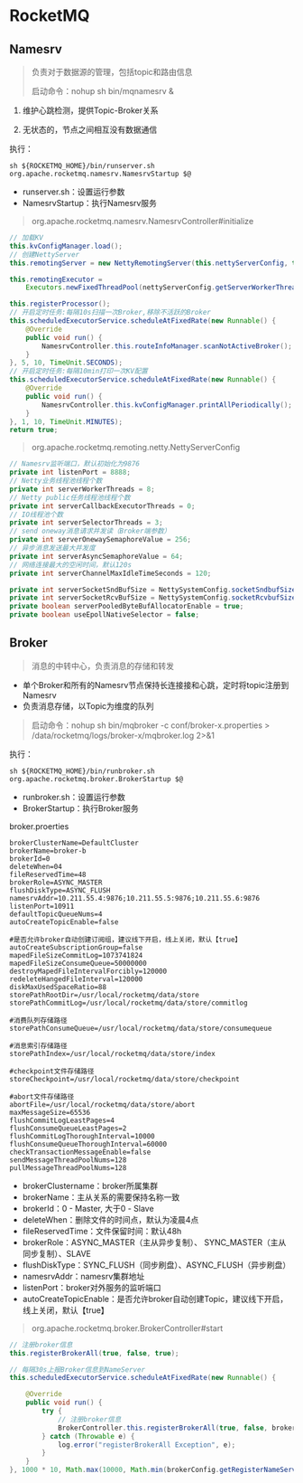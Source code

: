 # RocketMQ

## Namesrv

> 负责对于数据源的管理，包括topic和路由信息
>
> 启动命令：nohup sh bin/mqnamesrv &

1. 维护心跳检测，提供Topic-Broker关系

2. 无状态的，节点之间相互没有数据通信

执行：

```shell
sh ${ROCKETMQ_HOME}/bin/runserver.sh org.apache.rocketmq.namesrv.NamesrvStartup $@
```

- runserver.sh：设置运行参数
- NamesrvStartup：执行Namesrv服务

> org.apache.rocketmq.namesrv.NamesrvController#initialize

```java
// 加载KV
this.kvConfigManager.load();
// 创建NettyServer
this.remotingServer = new NettyRemotingServer(this.nettyServerConfig, this.brokerHousekeepingService);

this.remotingExecutor =
    Executors.newFixedThreadPool(nettyServerConfig.getServerWorkerThreads(), new ThreadFactoryImpl("RemotingExecutorThread_"));

this.registerProcessor();
// 开启定时任务:每隔10s扫描一次Broker,移除不活跃的Broker
this.scheduledExecutorService.scheduleAtFixedRate(new Runnable() {
    @Override
    public void run() {
        NamesrvController.this.routeInfoManager.scanNotActiveBroker();
    }
}, 5, 10, TimeUnit.SECONDS);
// 开启定时任务:每隔10min打印一次KV配置
this.scheduledExecutorService.scheduleAtFixedRate(new Runnable() {
    @Override
    public void run() {
        NamesrvController.this.kvConfigManager.printAllPeriodically();
    }
}, 1, 10, TimeUnit.MINUTES);
return true;
```

> org.apache.rocketmq.remoting.netty.NettyServerConfig

```java
// Namesrv监听端口，默认初始化为9876
private int listenPort = 8888;
// Netty业务线程池线程个数
private int serverWorkerThreads = 8;
// Netty public任务线程池线程个数
private int serverCallbackExecutorThreads = 0;
// IO线程池个数
private int serverSelectorThreads = 3;
// send oneway消息请求并发读（Broker端参数）
private int serverOnewaySemaphoreValue = 256;
// 异步消息发送最大并发度
private int serverAsyncSemaphoreValue = 64;
// 网络连接最大的空闲时间，默认120s
private int serverChannelMaxIdleTimeSeconds = 120;

private int serverSocketSndBufSize = NettySystemConfig.socketSndbufSize;
private int serverSocketRcvBufSize = NettySystemConfig.socketRcvbufSize;
private boolean serverPooledByteBufAllocatorEnable = true;
private boolean useEpollNativeSelector = false;
```



## Broker

> 消息的中转中心，负责消息的存储和转发

- 单个Broker和所有的Namesrv节点保持长连接接和心跳，定时将topic注册到Namesrv
- 负责消息存储，以Topic为维度的队列

> 启动命令：nohup sh bin/mqbroker -c conf/broker-x.properties > /data/rocketmq/logs/broker-x/mqbroker.log 2>&1

执行：

```shell
sh ${ROCKETMQ_HOME}/bin/runbroker.sh org.apache.rocketmq.broker.BrokerStartup $@
```

- runbroker.sh：设置运行参数
- BrokerStartup：执行Broker服务

broker.proerties

```properties
brokerClusterName=DefaultCluster
brokerName=broker-b
brokerId=0
deleteWhen=04
fileReservedTime=48
brokerRole=ASYNC_MASTER
flushDiskType=ASYNC_FLUSH
namesrvAddr=10.211.55.4:9876;10.211.55.5:9876;10.211.55.6:9876
listenPort=10911
defaultTopicQueueNums=4
autoCreateTopicEnable=false

#是否允许broker自动创建订阅组，建议线下开启，线上关闭，默认【true】
autoCreateSubscriptionGroup=false
mapedFileSizeCommitLog=1073741824 
mapedFileSizeConsumeQueue=50000000
destroyMapedFileIntervalForcibly=120000
redeleteHangedFileInterval=120000
diskMaxUsedSpaceRatio=88
storePathRootDir=/usr/local/rocketmq/data/store
storePathCommitLog=/usr/local/rocketmq/data/store/commitlog

#消费队列存储路径
storePathConsumeQueue=/usr/local/rocketmq/data/store/consumequeue

#消息索引存储路径
storePathIndex=/usr/local/rocketmq/data/store/index

#checkpoint文件存储路径
storeCheckpoint=/usr/local/rocketmq/data/store/checkpoint

#abort文件存储路径
abortFile=/usr/local/rocketmq/data/store/abort
maxMessageSize=65536
flushCommitLogLeastPages=4
flushConsumeQueueLeastPages=2
flushCommitLogThoroughInterval=10000
flushConsumeQueueThoroughInterval=60000
checkTransactionMessageEnable=false
sendMessageThreadPoolNums=128
pullMessageThreadPoolNums=128
```

- brokerClustername：broker所属集群
- brokerName：主从关系的需要保持名称一致
- brokerId：0 - Master, 大于0 - Slave
- deleteWhen：删除文件的时间点，默认为凌晨4点
- fileReservedTime：文件保留时间：默认48h
- brokerRole：ASYNC_MASTER（主从异步复制）、 SYNC_MASTER（主从同步复制）、SLAVE
- flushDiskType：SYNC_FLUSH（同步刷盘）、ASYNC_FLUSH（异步刷盘）
- namesrvAddr：namesrv集群地址
- listenPort：broker对外服务的监听端口
- autoCreateTopicEnable：是否允许broker自动创建Topic，建议线下开启，线上关闭，默认【true】



> org.apache.rocketmq.broker.BrokerController#start

```java
// 注册broker信息
this.registerBrokerAll(true, false, true);

// 每隔30s上报Broker信息到NameServer
this.scheduledExecutorService.scheduleAtFixedRate(new Runnable() {

    @Override
    public void run() {
        try {
            // 注册broker信息
            BrokerController.this.registerBrokerAll(true, false, brokerConfig.isForceRegister());
        } catch (Throwable e) {
            log.error("registerBrokerAll Exception", e);
        }
    }
}, 1000 * 10, Math.max(10000, Math.min(brokerConfig.getRegisterNameServerPeriod(), 60000)), TimeUnit.MILLISECONDS);
```

